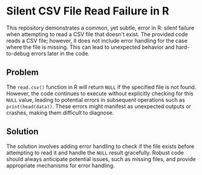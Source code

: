 # Silent CSV File Read Failure in R

This repository demonstrates a common, yet subtle, error in R: silent failure when attempting to read a CSV file that doesn't exist. The provided code reads a CSV file; however, it does not include error handling for the case where the file is missing. This can lead to unexpected behavior and hard-to-debug errors later in the code.

## Problem

The `read.csv()` function in R will return `NULL` if the specified file is not found.  However, the code continues to execute without explicitly checking for this `NULL` value, leading to potential errors in subsequent operations such as `print(head(data))`.  These errors might manifest as unexpected outputs or crashes, making them difficult to diagnose.

## Solution

The solution involves adding error handling to check if the file exists before attempting to read it and handle the `NULL` result gracefully.  Robust code should always anticipate potential issues, such as missing files, and provide appropriate mechanisms for error handling.
